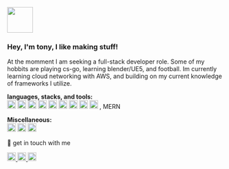 <img height="60" src="https://user-images.githubusercontent.com/94813546/177244924-c900a7b6-16b0-4721-9486-9ce0c9650a39.gif"> 
  
### Hey, I'm tony, I like making stuff! 

At the momment I am seeking a full-stack developer role. Some of my hobbits are playing cs-go, learning blender/UE5, and football. Im currently learning cloud networking with AWS, and building on my current knowledge of frameworks I utilize.

**languages, stacks, and tools:** <br />
<code><img height="20" src="https://user-images.githubusercontent.com/94813546/177240704-062f31a7-ccc9-4d2d-8b4d-20f26c2fdd1f.svg"></code>
<code><img height="20" src="https://user-images.githubusercontent.com/94813546/177241402-3cc27f5f-72fc-4a1c-b19b-418dc83d5167.svg"></code>
<code><img height="20" src="https://user-images.githubusercontent.com/94813546/177241025-dffe0c09-cdd6-4fdc-821b-bb319dc2c1ff.svg"></code>
<code><img height="20" src="https://user-images.githubusercontent.com/94813546/177241881-eea685cf-251d-42ef-966a-e254daf543e9.svg"></code>
<code><img height="20" src="https://user-images.githubusercontent.com/94813546/177241135-3402743d-ab1b-4f46-a0da-7884f22ca72c.svg"></code>
<code><img height="20" src="https://user-images.githubusercontent.com/94813546/177241661-eeffa610-2b4c-48bb-9dbc-197bed5a3804.svg"></code>
<code><img height="20" src="https://user-images.githubusercontent.com/94813546/177241434-c47bdc43-b48b-4cfe-985b-031f32377184.svg"></code>
<code><img height="20" src="https://user-images.githubusercontent.com/94813546/177241497-be7a1afc-a811-4640-b070-514edb200493.svg"></code>
<code><img height="20" src="https://user-images.githubusercontent.com/94813546/177241528-4b89f78d-589d-44af-bf8d-ecc13f890508.svg"></code>
, MERN

**Miscellaneous:** <br />
<code><img height="20" src="https://user-images.githubusercontent.com/94813546/177242437-7d58ede0-dc4a-412d-8492-49e05f0c21f3.svg"></code>
<code><img height="20" src="https://user-images.githubusercontent.com/94813546/177242439-d77d5031-0ccc-44c1-ac95-15673b5f40a6.svg"></code>
<code><img height="20" src="https://user-images.githubusercontent.com/94813546/177242547-58e1c825-41e3-4078-834a-fdb273b50bdf.svg"></code>







 💬 get in touch with me <br />
 
<a href="https://discordapp.com/users/Tony_A#6525"> 
<img height="20" src="https://user-images.githubusercontent.com/94813546/177243472-101069d4-5805-4c3e-ae73-669f432b9223.svg">
</a>
<a href="https://www.instagram.com/t20e.vsw/">
<img height="20" src="https://user-images.githubusercontent.com/94813546/177243479-97b479a0-9926-4982-a634-9928fbf3db93.svg">
</a>
<a href="https://www.linkedin.com/in/tony-avis-16791a16b/">
<img height="20" src="https://user-images.githubusercontent.com/94813546/177243487-6856584c-05c5-4e38-b3dc-6984b7f57e56.svg">
</a>

